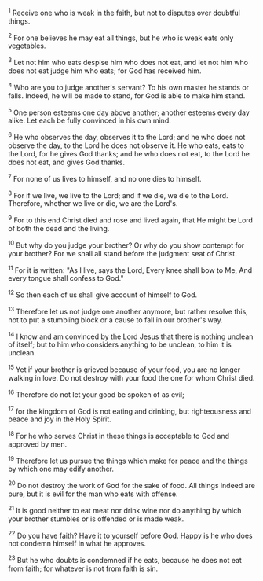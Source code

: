 <sup>1</sup> 
Receive one who is weak in the faith, but not to disputes over doubtful things. 

<sup>2</sup> 
For one believes he may eat all things, but he who is weak eats only vegetables. 

<sup>3</sup> 
Let not him who eats despise him who does not eat, and let not him who does not eat judge him who eats; for God has received him. 

<sup>4</sup> 
Who are you to judge another's servant? To his own master he stands or falls. Indeed, he will be made to stand, for God is able to make him stand. 

<sup>5</sup> 
One person esteems one day above another; another esteems every day alike. Let each be fully convinced in his own mind. 

<sup>6</sup> 
He who observes the day, observes it to the Lord; and he who does not observe the day, to the Lord he does not observe it. He who eats, eats to the Lord, for he gives God thanks; and he who does not eat, to the Lord he does not eat, and gives God thanks. 

<sup>7</sup> 
For none of us lives to himself, and no one dies to himself. 

<sup>8</sup> 
For if we live, we live to the Lord; and if we die, we die to the Lord. Therefore, whether we live or die, we are the Lord's. 

<sup>9</sup> 
For to this end Christ died and rose and lived again, that He might be Lord of both the dead and the living. 

<sup>10</sup> 
But why do you judge your brother? Or why do you show contempt for your brother? For we shall all stand before the judgment seat of Christ. 

<sup>11</sup> 
For it is written: "As I live, says the Lord, Every knee shall bow to Me, And every tongue shall confess to God." 

<sup>12</sup> 
So then each of us shall give account of himself to God. 

<sup>13</sup> 
Therefore let us not judge one another anymore, but rather resolve this, not to put a stumbling block or a cause to fall in our brother's way.

<sup>14</sup> 
I know and am convinced by the Lord Jesus that there is nothing unclean of itself; but to him who considers anything to be unclean, to him it is unclean. 

<sup>15</sup> 
Yet if your brother is grieved because of your food, you are no longer walking in love. Do not destroy with your food the one for whom Christ died. 

<sup>16</sup> 
Therefore do not let your good be spoken of as evil; 

<sup>17</sup> 
for the kingdom of God is not eating and drinking, but righteousness and peace and joy in the Holy Spirit. 

<sup>18</sup> 
For he who serves Christ in these things is acceptable to God and approved by men. 

<sup>19</sup> 
Therefore let us pursue the things which make for peace and the things by which one may edify another. 

<sup>20</sup> 
Do not destroy the work of God for the sake of food. All things indeed are pure, but it is evil for the man who eats with offense. 

<sup>21</sup> 
It is good neither to eat meat nor drink wine nor do anything by which your brother stumbles or is offended or is made weak. 

<sup>22</sup> 
Do you have faith? Have it to yourself before God. Happy is he who does not condemn himself in what he approves. 

<sup>23</sup> 
But he who doubts is condemned if he eats, because he does not eat from faith; for whatever is not from faith is sin.